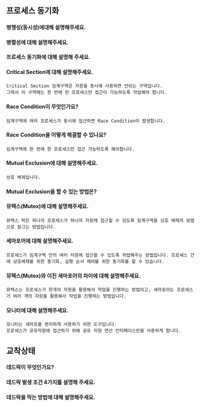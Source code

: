 ## 프로세스 동기화
#### 병행성(동시성)에대해 설명해주세요.
    
#### 병렬성에 대해 설명해주세요.
    
#### 프로세스 동기화에 대해 설명해 주세요.
    
#### Critical Section에 대해 설명해주세요.
    Critical Section 임계구역은 자원을 동시에 사용하면 안되는 구역입니다.
    그래서 이 구역에는 한 번에 한 프로세스만 접근이 가능하도록 작업해야 합니다.
#### Race Condition이 무엇인가요?
    임계구역에 여러 프로세스가 동시에 접근하면 Race Condition이 발생합니다.
#### Race Condition을 어떻게 해결할 수 있나요?
    임계구역에 한 번에 한 프로세스만 접근 가능하도록 해야합니다.
#### Mutual Exclusion에 대해 설명해주세요.
    상호 배제입니다.
#### Mutual Exclusion을 할 수 있는 방법은?
	
#### 뮤텍스(Mutex)에 대해 설명해주세요.
    뮤텍스 락은 하나의 프로세스가 하나의 자원에 접근할 수 있도록 임계구역을 상호 배제의 방법으로 잠그는 방법입니다.
#### 세마포어에 대해 설명해주세요.
    프로세스가 임계구역 안의 여러 자원에 접근할 수 있도록 작업해주는 방법입니다. 프로세스 간에 상호배제를 위한 동기화, 실행 순서 제어를 위한 동기화를 할 수 있습니다.
#### 뮤텍스(Mutex)와 이진 세마포어의 차이에 대해 설명해주세요.
    뮤텍스는 프로세스가 한개의 자원을 활용해서 작업을 진행하는 방법이고, 세마포어는 프로세스가 여러 개의 자원을 활용해서 작업을 진행하는 방법입니다.
#### 모니터에 대해 설명해주세요.
    모니터는 세마포를 편리하게 사용하기 위한 도구입니다.
    프로세스가 공유자원에 접근하기 위해 공유 자원 연산 인터페이스만을 사용하게 합니다.

## 교착상태
#### 데드락이 무엇인가요?
    
#### 데드락 발생 조건 4가지를 설명해 주세요.
    
#### 데드락을 막는 방법에 대해 설명해주세요.
